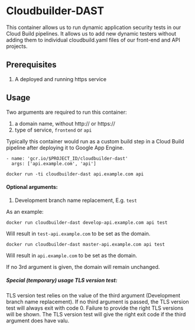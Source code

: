 # Cloudbuilder-DAST

This container allows us to run dynamic application security tests in our Cloud Build pipelines.
It allows us to add new dynamic testers without adding them to individual cloudbuild.yaml files of our front-end and API projects.

## Prerequisites

1. A deployed and running https service

## Usage

Two arguments are required to run this container:
1. a domain name, without http:// or https://
2. type of service, `frontend` or `api`

Typically this container would run as a custom build step in a Cloud Build pipeline after deploying it to Google App Engine.

```
- name: 'gcr.io/$PROJECT_ID/cloudbuilder-dast'
  args: ['api.example.com', 'api']
```

```
docker run -ti cloudbuilder-dast api.example.com api
```
#### Optional arguments:
1. Development branch name replacement, E.g. `test`

As an example:

```
docker run cloudbuilder-dast develop-api.example.com api test
```
Will result in `test-api.example.com` to be set as the domain.
```
docker run cloudbuilder-dast master-api.example.com api test
```
Will result in `api.example.com` to be set as the domain.

If no 3rd argument is given, the domain will remain unchanged.

##### Special (temporary) usage TLS version test:
TLS version test relies on the value of the third argument (Development branch name replacement).
If no third argument is passed, the TLS version test will always exit with code 0. Failure to provide the
right TLS versions will be shown.
The TLS version test will give the right exit code if the third argument does have valu.
